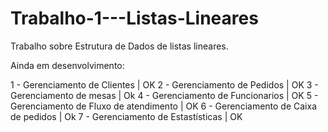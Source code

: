 # Trabalho-1---Listas-Lineares
Trabalho sobre Estrutura de Dados de listas lineares.

Ainda em desenvolvimento:

1 - Gerenciamento de Clientes | OK 
2 - Gerenciamento de Pedidos | OK 
3 - Gerenciamento de mesas | Ok
4 - Gerenciamento de Funcionarios | OK 
5 - Gerenciamento de Fluxo de atendimento | OK
6 - Gerenciamento de Caixa de pedidos | Ok
7 - Gerenciamento de Estastísticas | OK 
